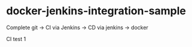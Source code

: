 # docker-jenkins-integration-sample

Complete git -> CI via Jenkins -> CD via jenkins -> docker 

CI test
1
